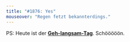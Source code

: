 ```yaml
---
title: "#1876: Yes"
mouseover: "Regen fetzt bekannterdings."
---
```


PS:
Heute ist der <a href="http://www.fonflatter.de/kalender"><strong>Geh-langsam-Tag</strong></a>. 
Schööööön.

